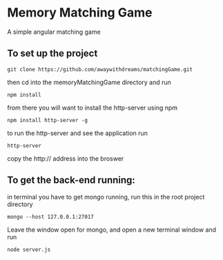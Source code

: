 # Memory Matching Game
A simple angular matching game


## To set up the project 

`git clone https://github.com/awaywithdreams/matchingGame.git`

then cd into the memoryMatchingGame directory and run

`npm install`

from there you will want to install the http-server using npm 

`npm install http-server -g`

to run the http-server and see the application run

`http-server`

copy the http:// address into the broswer

## To get the back-end running: 

in terminal you have to get mongo running, run this in the root project directory

`mongo --host 127.0.0.1:27017`

Leave the window open for mongo, and open a new terminal window and run

`node server.js`
